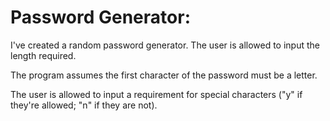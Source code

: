 # Password Generator:

I've created a random password generator. The user is allowed to input the length required.

The program assumes the first character of the password must be a letter.

The user is allowed to input a requirement for special characters ("y" if they're allowed; "n" if they are not).
